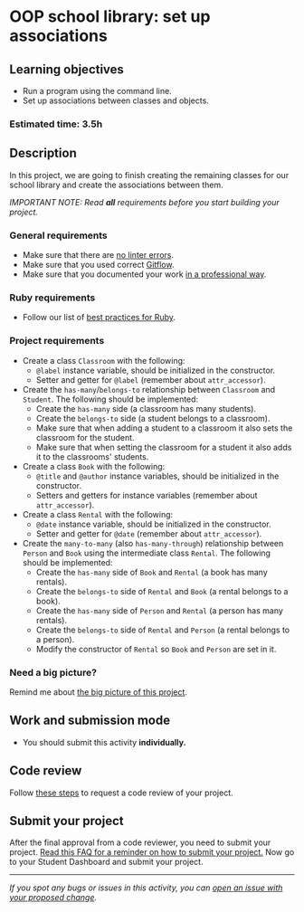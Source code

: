# OOP school library: set up associations

## Learning objectives
- Run a program using the command line.
- Set up associations between classes and objects.

### Estimated time: 3.5h

## Description
In this project, we are going to finish creating the remaining classes for our school library and create the associations between them.

*IMPORTANT NOTE: Read **all** requirements before you start building your project.*

### General requirements

- Make sure that there are [no linter errors](https://github.com/microverseinc/linters-config).
- Make sure that you used correct [Gitflow](https://github.com/microverseinc/curriculum-transversal-skills/blob/main/git-github/articles/gitflow.md).
- Make sure that you documented your work [in a professional way](https://github.com/microverseinc/curriculum-transversal-skills/blob/main/documentation/articles/professional_repo_rules.md).

### Ruby requirements
- Follow our list of [best practices for Ruby](https://github.com/microverseinc/curriculum-ruby/blob/main/articles/ruby_best_practices.md).

### Project requirements
- Create a class `Classroom` with the following:
  - `@label` instance variable, should be initialized in the constructor.
  - Setter and getter for `@label` (remember about `attr_accessor`).
- Create the `has-many`/`belongs-to` relationship between `Classroom` and `Student`. The following should be implemented:
  - Create the `has-many` side (a classroom has many students).
  - Create the `belongs-to` side (a student belongs to a classroom).
  - Make sure that when adding a student to a classroom it also sets the classroom for the student.
  - Make sure that when setting the classroom for a student it also adds it to the classrooms' students.
- Create a class `Book` with the following:
  - `@title` and `@author` instance variables, should be initialized in the constructor.
  - Setters and getters for instance variables (remember about `attr_accessor`).
- Create a class `Rental` with the following:
  - `@date` instance variable, should be initialized in the constructor.
  - Setter and getter for `@date` (remember about `attr_accessor`).
- Create the `many-to-many` (also `has-many-through`) relationship between `Person` and `Book` using the intermediate class `Rental`. The following should be implemented:
  - Create the `has-many` side of `Book` and `Rental` (a book has many rentals).
  - Create the `belongs-to` side of `Rental` and `Book` (a rental belongs to a book).
  - Create the `has-many` side of `Person` and `Rental` (a person has many rentals).
  - Create the `belongs-to` side of `Rental` and `Person` (a rental belongs to a person).
  - Modify the constructor of `Rental` so `Book` and `Person` are set in it.

### Need a big picture?

Remind me about [the big picture of this project](./sneak_peek.md).

## Work and submission mode

- You should submit this activity **individually.**

## Code review

Follow [these steps](https://github.com/microverseinc/curriculum-transversal-skills/blob/main/code-review/articles/how_to_ask_for_a_code_review.md) to request a code review of your project.

## Submit your project

After the final approval from a code reviewer, you need to submit your project.
[Read this FAQ for a reminder on how to submit your project.](https://microverse.zendesk.com/hc/en-us/articles/360061344234)
Now go to your Student Dashboard and submit your project.

------

_If you spot any bugs or issues in this activity, you can [open an issue with your proposed change](https://github.com/microverseinc/curriculum-transversal-skills/blob/main/git-github/articles/open_issue.md)._